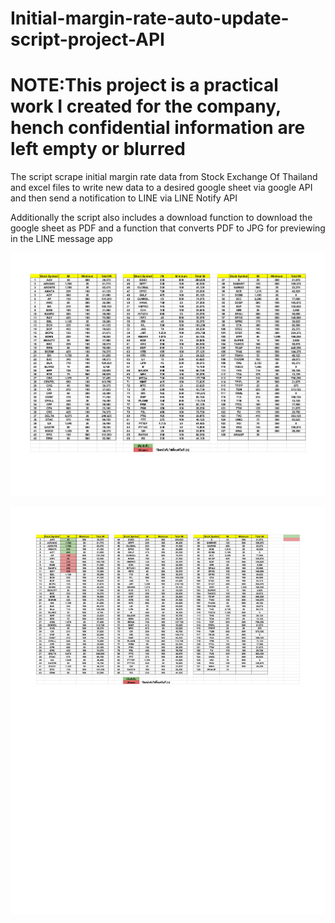 # Initial-margin-rate-auto-update-script-project-API
# NOTE:This project is a practical work I created for the company, hench confidential information are left empty or blurred
The script scrape initial margin rate data from Stock Exchange Of Thailand and excel files to write new data to a desired google sheet via google API and then send a notification to LINE via LINE Notify API



Additionally the script also includes a download function to download the google sheet as PDF and a function that converts PDF to JPG for previewing in the LINE message app

![](page0.jpg)

![](page5.jpg)

